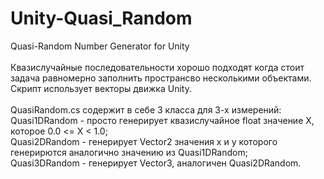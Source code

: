 # Unity-Quasi_Random
Quasi-Random Number Generator for Unity
<br><br>
Квазислучайные последовательности хорошо подходят когда стоит задача равномерно заполнить пространсво несколькими объектами. Скрипт использует векторы движка Unity.
<br><br>
QuasiRandom.cs содержит в себе 3 класса для 3-х измерений:<br>
Quasi1DRandom - просто генерирует квазислучайное float значение X, которое 0.0 <= X < 1.0;<br>
Quasi2DRandom - генерирует Vector2 значения x и y которого генерирются аналогично значению из Quasi1DRandom;<br>
Quasi3DRandom - генерирует Vector3, аналогичен Quasi2DRandom.
